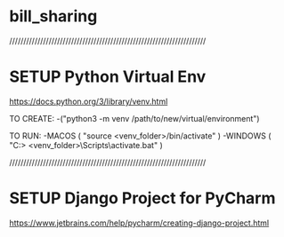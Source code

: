 # bill_sharing
//////////////////////////////////////////////////////////////////////

# SETUP Python Virtual Env
https://docs.python.org/3/library/venv.html

  TO CREATE:
  -("python3 -m venv /path/to/new/virtual/environment")

  TO RUN:
  -MACOS ( "source <venv_folder>/bin/activate" )
  -WINDOWS ( "C:\> <venv_folder>\Scripts\activate.bat" )

//////////////////////////////////////////////////////////////////////

# SETUP Django Project for PyCharm
https://www.jetbrains.com/help/pycharm/creating-django-project.html

